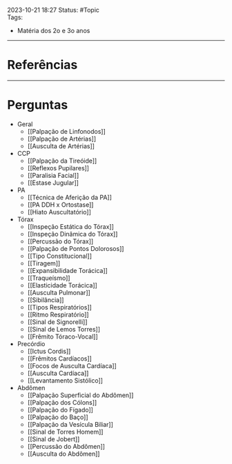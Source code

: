 2023-10-21 18:27
Status: #Topic  
Tags:
<br/>
- Matéria dos 2o e 3o anos
____
# Referências
---
# Perguntas
- Geral
	- [[Palpação de Linfonodos]]
	- [[Palpação de Artérias]]
	- [[Ausculta de Artérias]]
- CCP
	- [[Palpação da Tireóide]]
	- [[Reflexos Pupilares]]
	- [[Paralisia Facial]]
	- [[Estase Jugular]]
- PA
	- [[Técnica de Aferição da PA]]
	- [[PA DDH x Ortostase]]
	- [[Hiato Auscultatório]]
- Tórax
	- [[Inspeção Estática do Tórax]]
	- [[Inspeção Dinâmica do Tórax]]
	- [[Percussão do Tórax]]
	- [[Palpação de Pontos Dolorosos]]
	- [[Tipo Constitucional]]
	- [[Tiragem]]
	- [[Expansibilidade Torácica]]
	- [[Traqueísmo]]
	- [[Elasticidade Torácica]]
	- [[Ausculta Pulmonar]]
	- [[Sibilância]]
	- [[Tipos Respiratórios]]
	- [[Ritmo Respiratório]]
	- [[Sinal de Signorelli]]
	- [[Sinal de Lemos Torres]]
	- [[Frêmito Tóraco-Vocal]]
- Precórdio
	- [[Ictus Cordis]]
	- [[Frêmitos Cardíacos]]
	- [[Focos de Ausculta Cardíaca]]
	- [[Ausculta Cardíaca]]
	- [[Levantamento Sistólico]]
- Abdômen
	- [[Palpação Superficial do Abdômen]]
	- [[Palpação dos Cólons]]
	- [[Palpação do Fígado]]
	- [[Palpação do Baço]]
	- [[Palpação da Vesícula Biliar]]
	- [[Sinal de Torres Homem]]
	- [[Sinal de Jobert]]
	- [[Percussão do Abdômen]]
	- [[Ausculta do Abdômen]]


